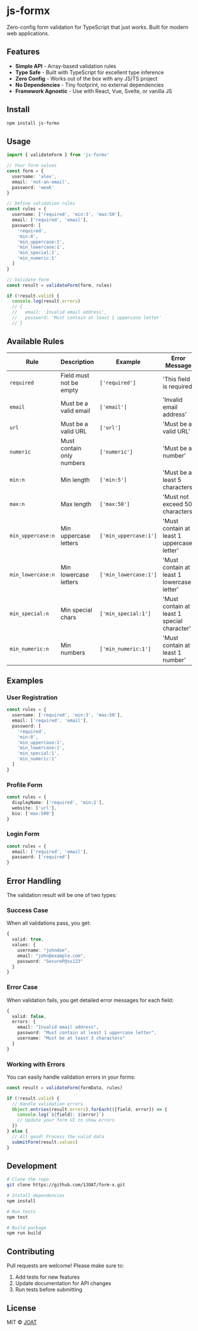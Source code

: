 # js-formx

Zero-config form validation for TypeScript that just works. Built for modern web applications.

## Features

- **Simple API** - Array-based validation rules
- **Type Safe** - Built with TypeScript for excellent type inference
- **Zero Config** - Works out of the box with any JS/TS project
- **No Dependencies** - Tiny footprint, no external dependencies
- **Framework Agnostic** - Use with React, Vue, Svelte, or vanilla JS

## Install

```bash
npm install js-formx
```

## Usage

```ts
import { validateForm } from 'js-formx'

// Your form values
const form = {
  username: 'alex',
  email: 'not-an-email',
  password: 'weak'
}

// Define validation rules
const rules = {
  username: ['required', 'min:3', 'max:50'],
  email: ['required', 'email'],
  password: [
    'required',
    'min:8',
    'min_uppercase:1',
    'min_lowercase:1',
    'min_special:1',
    'min_numeric:1'
  ]
}

// Validate form
const result = validateForm(form, rules)

if (!result.valid) {
  console.log(result.errors)
  // {
  //   email: 'Invalid email address',
  //   password: 'Must contain at least 1 uppercase letter'
  // }
```

## Available Rules

| Rule | Description | Example | Error Message |
|------|-------------|---------|---------------|
| `required` | Field must not be empty | `['required']` | 'This field is required' |
| `email` | Must be a valid email | `['email']` | 'Invalid email address' |
| `url` | Must be a valid URL | `['url']` | 'Must be a valid URL' |
| `numeric` | Must contain only numbers | `['numeric']` | 'Must be a number' |
| `min:n` | Min length | `['min:5']` | 'Must be at least 5 characters' |
| `max:n` | Max length | `['max:50']` | 'Must not exceed 50 characters' |
| `min_uppercase:n` | Min uppercase letters | `['min_uppercase:1']` | 'Must contain at least 1 uppercase letter' |
| `min_lowercase:n` | Min lowercase letters | `['min_lowercase:1']` | 'Must contain at least 1 lowercase letter' |
| `min_special:n` | Min special chars | `['min_special:1']` | 'Must contain at least 1 special character' |
| `min_numeric:n` | Min numbers | `['min_numeric:1']` | 'Must contain at least 1 number' |

## Examples

### User Registration
```ts
const rules = {
  username: ['required', 'min:3', 'max:50'],
  email: ['required', 'email'],
  password: [
    'required',
    'min:8',
    'min_uppercase:1',
    'min_lowercase:1', 
    'min_special:1',
    'min_numeric:1'
  ]
}
```

### Profile Form
```ts
const rules = {
  displayName: ['required', 'min:2'],
  website: ['url'],
  bio: ['max:500']
}
```

### Login Form
```ts
const rules = {
  email: ['required', 'email'],
  password: ['required']
}
```

## Error Handling

The validation result will be one of two types:

### Success Case
When all validations pass, you get:
```ts
{
  valid: true,
  values: {
    username: "johndoe",
    email: "john@example.com",
    password: "SecureP@ss123"
  }
}
```

### Error Case
When validation fails, you get detailed error messages for each field:
```ts
{
  valid: false,
  errors: {
    email: "Invalid email address",
    password: "Must contain at least 1 uppercase letter",
    username: "Must be at least 3 characters"
  }
}
```

### Working with Errors

You can easily handle validation errors in your forms:
```ts
const result = validateForm(formData, rules)

if (!result.valid) {
  // Handle validation errors
  Object.entries(result.errors).forEach(([field, error]) => {
    console.log(`${field}: ${error}`)
    // Update your form UI to show errors
  })
} else {
  // All good! Process the valid data
  submitForm(result.values)
}
```

## Development

```bash
# Clone the repo
git clone https://github.com/1JOAT/form-x.git

# Install dependencies
npm install

# Run tests
npm test

# Build package
npm run build
```

## Contributing

Pull requests are welcome! Please make sure to:

1. Add tests for new features
2. Update documentation for API changes
3. Run tests before submitting

## License

MIT © [JOAT](https://github.com/1JOAT)
